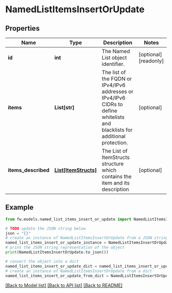 # NamedListItemsInsertOrUpdate


## Properties

Name | Type | Description | Notes
------------ | ------------- | ------------- | -------------
**id** | **int** | The Named List object identifier. | [optional] [readonly] 
**items** | **List[str]** | The list of the FQDN or IPv4/IPv6 addresses or IPv4/IPv6 CIDRs to define whitelists and blacklists for additional protection. | [optional] 
**items_described** | [**List[ItemStructs]**](ItemStructs.md) | The List of ItemStructs structure which contains the item and its description | [optional] 

## Example

```python
from fw.models.named_list_items_insert_or_update import NamedListItemsInsertOrUpdate

# TODO update the JSON string below
json = "{}"
# create an instance of NamedListItemsInsertOrUpdate from a JSON string
named_list_items_insert_or_update_instance = NamedListItemsInsertOrUpdate.from_json(json)
# print the JSON string representation of the object
print(NamedListItemsInsertOrUpdate.to_json())

# convert the object into a dict
named_list_items_insert_or_update_dict = named_list_items_insert_or_update_instance.to_dict()
# create an instance of NamedListItemsInsertOrUpdate from a dict
named_list_items_insert_or_update_from_dict = NamedListItemsInsertOrUpdate.from_dict(named_list_items_insert_or_update_dict)
```
[[Back to Model list]](../README.md#documentation-for-models) [[Back to API list]](../README.md#documentation-for-api-endpoints) [[Back to README]](../README.md)


